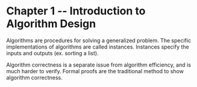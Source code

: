 # Chapter 1 -- Introduction to Algorithm Design

Algorithms are procedures for solving a generalized problem. The specific implementations of algorithms are called instances. Instances specify the inputs and outputs (ex. sorting a list).

Algorithm correctness is a separate issue from algorithm efficiency, and is much harder to verify. Formal proofs are the traditional method to show algorithm correctness.
